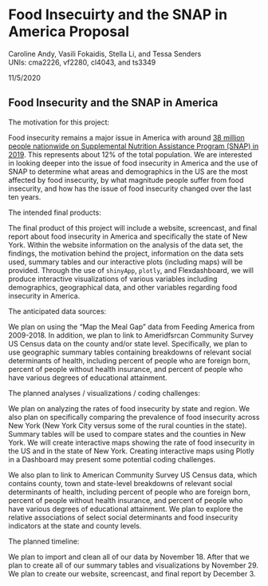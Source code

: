 Food Insecuirty and the SNAP in America Proposal
================
Caroline Andy, Vasili Fokaidis, Stella Li, and Tessa Senders  
UNIs: cma2226, vf2280, cl4043, and ts3349
  
11/5/2020

## Food Insecurity and the SNAP in America

The motivation for this project:

Food insecurity remains a major issue in America with around [38 million
people nationwide on Supplemental Nutrition Assistance Program (SNAP)
in 2019](https://www.cbpp.org/research/food-assistance/a-closer-look-at-who-benefits-from-snap-state-by-state-fact-sheets#Alabama).
This represents about 12% of the total population. We are interested in
looking deeper into the issue of food insecurity in America and the use
of SNAP to determine what areas and demographics in the US are the most
affected by food insecurity, by what magnitude people suffer from food
insecurity, and how has the issue of food insecurity changed over the
last ten years.

The intended final products:

The final product of this project will include a website, screencast,
and final report about food insecurity in America and specifically the
state of New York. Within the website information on the analysis of the
data set, the findings, the motivation behind the project, information
on the data sets used, summary tables and our interactive plots
(including maps) will be provided. Through the use of `shinyApp`,
`plotly`, and Flexdashboard, we will produce interactive visualizations
of various variables including demographics, geographical data, and
other variables regarding food insecurity in America.

The anticipated data sources:

We plan on using the “Map the Meal Gap” data from Feeding America from
2009-2018. In addition, we plan to link to Ameridfsrcan Community Survey US
Census data on the county and/or state level. Specifically, we plan to
use geographic summary tables containing breakdowns of relevant social
determinants of health, including percent of people who are foreign
born, percent of people without health insurance, and percent of people
who have various degrees of educational attainment.

The planned analyses / visualizations / coding challenges:

We plan on analyzing the rates of food insecurity by state and region.
We also plan on specifically comparing the prevalence of food insecurity
across New York (New York City versus some of the rural counties in the
state). Summary tables will be used to compare states and the counties
in New York. We will create interactive maps showing the rate of food
insecurity in the US and in the state of New York. Creating interactive
maps using Plotly in a Dashboard may present some potential coding
challenges.

We also plan to link to American Community Survey US Census data, which
contains county, town and state-level breakdowns of relevant social
determinants of health, including percent of people who are foreign
born, percent of people without health insurance, and percent of people
who have various degrees of educational attainment. We plan to explore
the relative associations of select social determinants and food
insecurity indicators at the state and county levels.

The planned timeline:

We plan to import and clean all of our data by November 18. After that
we plan to create all of our summary tables and visualizations by
November 29. We plan to create our website, screencast, and final report
by December 3.

